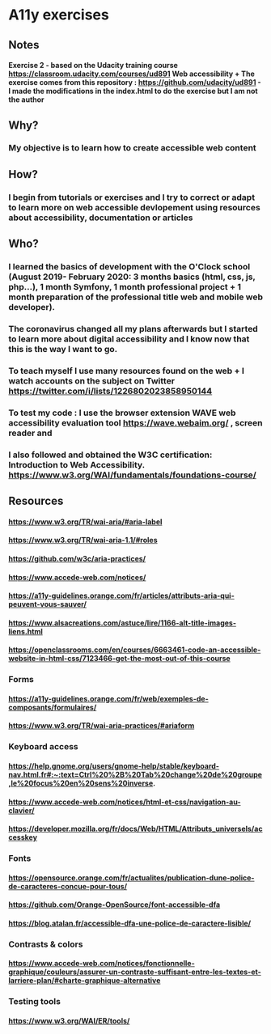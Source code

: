 # A11y exercises


## Notes

#### Exercise 2 - based on the Udacity training course https://classroom.udacity.com/courses/ud891 Web accessibility + The exercise comes from this repository : https://github.com/udacity/ud891 - I made the modifications in the index.html to do the exercise but I am not the author 


## Why?
### My objective is to learn how to create accessible web content

## How?

### I begin from tutorials or exercises and I try to correct or adapt to learn more on web accessible devlopement using resources about accessibility, documentation or articles 

## Who?
### I learned the basics of development with the O'Clock school (August 2019- February 2020: 3 months basics (html, css, js, php...), 1 month Symfony, 1 month professional project + 1 month preparation of the professional title web and mobile web developer).

### The coronavirus changed all my plans afterwards but I started to learn more about digital accessibility and I know now that this is the way I want to go. 

### To teach myself I use many resources found on the web + I watch accounts on the subject on Twitter https://twitter.com/i/lists/1226802023858950144
### To test my code : I use the browser extension WAVE web accessibility evaluation tool https://wave.webaim.org/ , screen reader and 

### I also followed and obtained the W3C certification: Introduction to Web Accessibility. https://www.w3.org/WAI/fundamentals/foundations-course/



## Resources

#### https://www.w3.org/TR/wai-aria/#aria-label
#### https://www.w3.org/TR/wai-aria-1.1/#roles
#### https://github.com/w3c/aria-practices/

#### https://www.accede-web.com/notices/ 

#### https://a11y-guidelines.orange.com/fr/articles/attributs-aria-qui-peuvent-vous-sauver/
#### https://www.alsacreations.com/astuce/lire/1166-alt-title-images-liens.html
#### https://openclassrooms.com/en/courses/6663461-code-an-accessible-website-in-html-css/7123466-get-the-most-out-of-this-course

### Forms
#### https://a11y-guidelines.orange.com/fr/web/exemples-de-composants/formulaires/
#### https://www.w3.org/TR/wai-aria-practices/#ariaform

### Keyboard access
#### https://help.gnome.org/users/gnome-help/stable/keyboard-nav.html.fr#:~:text=Ctrl%20%2B%20Tab%20change%20de%20groupe,le%20focus%20en%20sens%20inverse.
#### https://www.accede-web.com/notices/html-et-css/navigation-au-clavier/
#### https://developer.mozilla.org/fr/docs/Web/HTML/Attributs_universels/accesskey

### Fonts
#### https://opensource.orange.com/fr/actualites/publication-dune-police-de-caracteres-concue-pour-tous/
#### https://github.com/Orange-OpenSource/font-accessible-dfa 
####  https://blog.atalan.fr/accessible-dfa-une-police-de-caractere-lisible/


### Contrasts & colors
#### https://www.accede-web.com/notices/fonctionnelle-graphique/couleurs/assurer-un-contraste-suffisant-entre-les-textes-et-larriere-plan/#charte-graphique-alternative

### Testing tools
#### https://www.w3.org/WAI/ER/tools/



